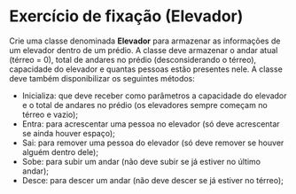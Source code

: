 # Exercício de fixação (Elevador)

Crie uma classe denominada **Elevador** para armazenar as informações de um elevador dentro de um
prédio. A classe deve armazenar o andar atual (térreo = 0), total de andares no prédio (desconsiderando o
térreo), capacidade do elevador e quantas pessoas estão presentes nele. A classe deve também
disponibilizar os seguintes métodos:

- Inicializa: que deve receber como parâmetros a capacidade do elevador e o total de andares no
prédio (os elevadores sempre começam no térreo e vazio);
- Entra: para acrescentar uma pessoa no elevador (só deve acrescentar se ainda houver espaço);
- Sai: para remover uma pessoa do elevador (só deve remover se houver alguém dentro dele);
- Sobe: para subir um andar (não deve subir se já estiver no último andar);
- Desce: para descer um andar (não deve descer se já estiver no térreo);
